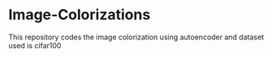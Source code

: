 # Image-Colorizations
This repository codes the image colorization using autoencoder and dataset used is cifar100
